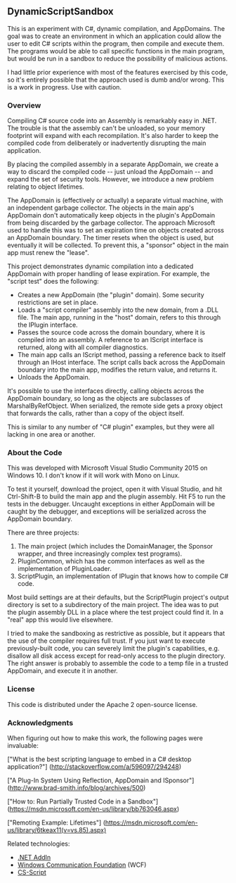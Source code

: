 DynamicScriptSandbox
--------------------

This is an experiment with C#, dynamic compilation, and AppDomains.  The
goal was to create an environment in which an application could allow the
user to edit C# scripts within the program, then compile and execute them.
The programs would be able to call specific functions in the main program,
but would be run in a sandbox to reduce the possibility of malicious actions.

I had little prior experience with most of the features exercised by this
code, so it's entirely possible that the approach used is dumb and/or wrong.
This is a work in progress.  Use with caution.


### Overview ###

Compiling C# source code into an Assembly is remarkably easy in .NET.  The
trouble is that the assembly can't be unloaded, so your memory footprint
will expand with each recompilation.  It's also harder to keep the compiled
code from deliberately or inadvertently disrupting the main application.

By placing the compiled assembly in a separate AppDomain, we create a way
to discard the compiled code -- just unload the AppDomain -- and expand
the set of security tools.  However, we introduce a new problem relating to
object lifetimes.

The AppDomain is (effectively or actually) a separate virtual machine, with
an independent garbage collector.  The objects in the main app's AppDomain
don't automatically keep objects in the plugin's AppDomain from being
discarded by the garbage collector.  The approach Microsoft used to handle
this was to set an expiration time on objects created across an AppDomain
boundary.  The timer resets when the object is used, but eventually it will
be collected.  To prevent this, a "sponsor" object in the main app must
renew the "lease".

This project demonstrates dynamic compilation into a dedicated AppDomain with
proper handling of lease expiration.  For example, the "script test" does
the following:

 - Creates a new AppDomain (the "plugin" domain).  Some security restrictions
   are set in place.
 - Loads a "script compiler" assembly into the new domain, from a .DLL
   file.  The main app, running in the "host" domain, refers to this
   through the IPlugin interface.
 - Passes the source code across the domain boundary, where it is
   compiled into an assembly.  A reference to an IScript interface is
   returned, along with all compiler diagnostics.
 - The main app calls an IScript method, passing a reference back to itself
   through an IHost interface.  The script calls back across the AppDomain
   boundary into the main app, modifies the return value, and returns it.
 - Unloads the AppDomain.

It's possible to use the interfaces directly, calling objects across the
AppDomain boundary, so long as the objects are subclasses of
MarshalByRefObject.  When serialized, the remote side gets a proxy object
that forwards the calls, rather than a copy of the object itself.

This is similar to any number of "C# plugin" examples, but they were all
lacking in one area or another.


### About the Code ###

This was developed with Microsoft Visual Studio Community 2015 on Windows 10.
I don't know if it will work with Mono on Linux.

To test it yourself, download the project, open it with Visual Studio, and
hit Ctrl-Shift-B to build the main app and the plugin assembly.  Hit F5 to
run the tests in the debugger.  Uncaught exceptions in either AppDomain will
be caught by the debugger, and exceptions will be serialized across the
AppDomain boundary.

There are three projects:

 1. The main project (which includes the DomainManager, the Sponsor wrapper,
    and three increasingly complex test programs).
 2. PluginCommon, which has the common interfaces as well as the
    implementation of PluginLoader.
 3. ScriptPlugin, an implementation of IPlugin that knows how to compile
    C# code.

Most build settings are at their defaults, but the ScriptPlugin project's
output directory is set to a subdirectory of the main project.  The
idea was to put the plugin assembly DLL in a place where the test
project could find it.  In a "real" app this would live elsewhere.

I tried to make the sandboxing as restrictive as possible, but it appears
that the use of the compiler requires full trust.  If you just want to
execute previously-built code, you can severely limit the plugin's
capabilities, e.g. disallow all disk access except for read-only access
to the plugin directory.  The right answer is probably to assemble the
code to a temp file in a trusted AppDomain, and execute it in another.


### License ###

This code is distributed under the Apache 2 open-source license.


### Acknowledgments ###

When figuring out how to make this work, the following pages were invaluable:

["What is the best scripting language to embed in a C# desktop application?"]
(http://stackoverflow.com/a/596097/294248)

["A Plug-In System Using Reflection, AppDomain and ISponsor"]
(http://www.brad-smith.info/blog/archives/500)

["How to: Run Partially Trusted Code in a Sandbox"]
(https://msdn.microsoft.com/en-us/library/bb763046.aspx)

["Remoting Example: Lifetimes"]
(https://msdn.microsoft.com/en-us/library/6tkeax11(v=vs.85).aspx)


Related technologies:

 - [.NET AddIn](https://msdn.microsoft.com/en-us/library/bb788290(v=vs.110).aspx)
 - [Windows Communication Foundation](https://msdn.microsoft.com/en-us/library/ms731082(v=vs.110).aspx)
(WCF)
 - [CS-Script](http://www.csscript.net/)
